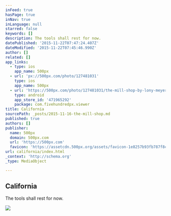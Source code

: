 ```yaml
---
inFeed: true
hasPage: true
inNav: true
inLanguage: null
starred: false
keywords: []
description: The tools shall rest for now.
datePublished: '2015-11-22T07:47:24.407Z'
dateModified: '2015-11-22T07:45:46.990Z'
author: []
related: []
app_links:
  - type: ios
    app_name: 500px
  - url: 'px://500px.com/photo/127481031'
    type: ios
    app_name: 500px
  - url: 'https://500px.com/photo/127481031/the-mill-shop-by-lony-meyer'
    type: android
    app_store_id: '471965292'
    package: com.fivehundredpx.viewer
title: California
sourcePath: _posts/2015-11-16-the-mill-shop.md
published: true
authors: []
publisher:
  name: 500px
  domain: 500px.com
  url: 'https://500px.com'
  favicon: 'https://assetcdn.500px.org/assets/favicon-1e8257b93fb787f8ceb66b5522ee853c.ico'
url: california/index.html
_context: 'http://schema.org'
_type: MediaObject

---
```

<article style=""><h1>California</h1><p>The tools shall rest for now.</p><img src="https://drscdn.500px.org/photo/127481031/m%3D2048/27cce46f0c699bf0ee1e312410a1f6fe" /></article>